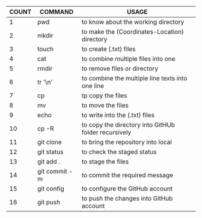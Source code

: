 |COUNT | COMMAND | USAGE |
|------|---------|-------|
|1| pwd | to know about the working directory |
|2| mkdir | to make the (Coordinates-Location) directory |
|3| touch | to create (.txt) files |
|4| cat | to combine multiple files into one |
|5| rmdir | to remove files or directory |
|6| tr '\n' | to combine the multiple line texts into one line |
|7| cp | tp copy the files |
|8| mv | to move the files |
|9| echo | to write into the (.txt) files |
|10| cp -R | to copy the directory into GitHUb folder recursively |
|11| git clone | to bring the repository into local |
|12| git status | to check the staged status |
|13| git add . | to stage the files |
|14| git commit -m | to commit the required message |
|15| git config | to configure the GitHub account |
|16| git push | to push the changes into GitHub account |
